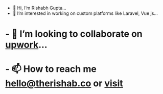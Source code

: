 - 👋 Hi, I’m Rishabh Gupta...
- 👀 I’m interested in working on custom platforms like Laravel, Vue js...
# - 💞️ I’m looking to collaborate on [upwork](https://www.upwork.com/freelancers/~016f381aa9199954e5)...
# - 📫 How to reach me hello@therishab.co or [visit](https://therishabh.co/contact)
